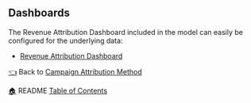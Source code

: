 ## Dashboards


The Revenue Attribution Dashboard included in the model can easily be configured for the underlying data:
* [Revenue Attribution Dashboard](1_revenue_attribution.dashboard.lookml)

[:point_left:](_8_campaign_attribution_modeling.md) Back to [Campaign Attribution Method](_8_campaign_attribution_modeling.md)

[:house:](README.md) README [Table of Contents](README.md)
